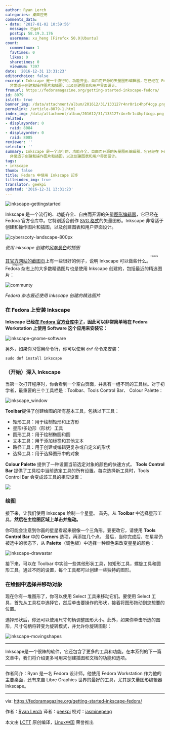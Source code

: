 ```yaml
---
author: Ryan Lerch
categories: 桌面应用
comments_data:
- date: '2017-01-02 10:59:56'
  message: 已get
  postip: 58.19.3.176
  username: xu_heng [Firefox 50.0|Ubuntu]
count:
  commentnum: 1
  favtimes: 0
  likes: 0
  sharetimes: 0
  viewnum: 7397
date: '2016-12-31 13:31:23'
editorchoice: false
excerpt: Inkscape 是一个流行的、功能齐全、自由而开源的矢量图形编辑器，它已经在 Fedora 官方仓库中。它特别适合创作 SVG 格式的矢量图形。Inkscape
  非常适于创建和操作图片和插图，以及创建图表和用户界面设计。
fromurl: https://fedoramagazine.org/getting-started-inkscape-fedora/
id: 8079
islctt: true
banner_img: /data/attachment/album/201612/31/133127r4nr0r1c4hpf4cgp.png
permalink: /article-8079-1.html
index_img: /data/attachment/album/201612/31/133127r4nr0r1c4hpf4cgp.png.thumb.jpg
related:
- displayorder: 0
  raid: 8084
- displayorder: 0
  raid: 8085
reviewer: ''
selector: ''
summary: Inkscape 是一个流行的、功能齐全、自由而开源的矢量图形编辑器，它已经在 Fedora 官方仓库中。它特别适合创作 SVG 格式的矢量图形。Inkscape
  非常适于创建和操作图片和插图，以及创建图表和用户界面设计。
tags:
- inkscape
thumb: false
title: Fedora 中使用 Inkscape 起步
titleindex_img: true
translator: geekpi
updated: '2016-12-31 13:31:23'
---
```


![inkscape-gettingstarted](/data/attachment/album/201612/31/133127r4nr0r1c4hpf4cgp.png)


Inkscape 是一个流行的、功能齐全、自由而开源的矢量[图形编辑器](https://inkscape.org/)，它已经在 Fedora 官方仓库中。它特别适合创作 [SVG 格式](https://en.wikipedia.org/wiki/Scalable_Vector_Graphics)的矢量图形。Inkscape 非常适于创建和操作图片和插图，以及创建图表和用户界面设计。


![cyberscoty-landscape-800px](/data/attachment/album/201612/31/133127sioxrleepceervix.png)


*使用 inkscape 创建的[风车景色](https://openclipart.org/detail/185885/windmill-in-landscape)的插图*


[其官方网站的截图页](https://inkscape.org/en/about/screenshots/)上有一些很好的例子，说明 Inkscape 可以做些什么。<ruby> Fedora 杂志 <rt>  Fedora Magazine </rt></ruby>上的大多数精选图片也是使用 Inkscape 创建的，包括最近的精选图片：


![communty](/data/attachment/album/201612/31/133128wt62z5g5aramhgei.png)


*Fedora 杂志最近使用 Inkscape 创建的精选图片*


### 在 Fedora 上安装 Inkscape


**Inkscape 已经[在 Fedora 官方仓库中了](https://apps.fedoraproject.org/packages/inkscape)，因此可以非常简单地在 Fedora Workstation 上使用 Software 这个应用来安装它：**


![inkscape-gnome-software](/data/attachment/album/201612/31/133129frrwz1xo1l1vvwrv.png)


另外，如果你习惯用命令行，你可以使用 `dnf` 命令来安装：



```
sudo dnf install inkscape

```

### （开始）深入 Inkscape


当第一次打开程序时，你会看到一个空白页面，并且有一组不同的工具栏。对于初学者，最重要的三个工具栏是：Toolbar、Tools Control Bar、 Colour Palette：


![inkscape_window](/data/attachment/album/201612/31/133129ow8x4dd17kk1wqqq.png)


**Toolbar**提供了创建绘图的所有基本工具，包括以下工具：


* 矩形工具：用于绘制矩形和正方形
* 星形/多边形（形状）工具
* 圆形工具：用于绘制椭圆和圆
* 文本工具：用于添加标签和其他文本
* 路径工具：用于创建或编辑更复杂或自定义的形状
* 选择工具：用于选择图形中的对象


**Colour Palette** 提供了一种设置当前选定对象的颜色的快速方式。 **Tools Control Bar** 提供了工具栏中当前选定工具的所有设置。每次选择新工具时，Tools Control Bar 会变成该工具的相应设置：


![](/data/attachment/album/201612/31/133130ifyhgoiuyl5rglwa.gif)


### 绘图


接下来，让我们使用 Inkscape 绘制一个星星。 首先，从 **Toolbar** 中选择星形工具，**然后在主绘图区域上单击并拖动。**


你可能会注意到你画的星星看起来很像一个三角形。要更改它，请使用 **Tools Control Bar** 中的 **Corners** 选项，再添加几个点。 最后，当你完成后，在星星仍被选中的状态下，从 **Palette**（调色板）中选择一种颜色来改变星星的颜色：


![inkscape-drawastar](/data/attachment/album/201612/31/133130d1313xx6c7n613w6.gif)


接下来，可以在 Toolbar 中实验一些其他形状工具，如矩形工具，螺旋工具和圆形工具。通过不同的设置，每个工具都可以创建一些独特的图形。


### 在绘图中选择并移动对象


现在你有一堆图形了，你可以使用 Select 工具来移动它们。要使用 Select 工具，首先从工具栏中选择它，然后单击要操作的形状，接着将图形拖动到您想要的位置。


选择形状后，你还可以使用尺寸句柄调整图形大小。此外，如果你单击所选的图形，尺寸句柄将转变为旋转模式，并允许你旋转图形：


![inkscape-movingshapes](/data/attachment/album/201612/31/133130rmv1m99m3p6dq6w1.gif)




---


Inkscape是一个很棒的软件，它还包含了更多的工具和功能。在本系列的下一篇文章中，我们将介绍更多可用来创建插图和文档的功能和选项。




---


作者简介：Ryan 是一名 Fedora 设计师。他使用 Fedora Workstation 作为他的主要桌面，还有来自 Libre Graphics 世界的最好的工具，尤其是矢量图形编辑器 Inkscape。




---


via: <https://fedoramagazine.org/getting-started-inkscape-fedora/>


作者：[Ryan Lerch](http://ryanlerch.id.fedoraproject.org/) 译者：[geekpi](https://github.com/geekpi) 校对：[jasminepeng](https://github.com/jasminepeng)


本文由 [LCTT](https://github.com/LCTT/TranslateProject) 原创编译，[Linux中国](https://linux.cn/) 荣誉推出